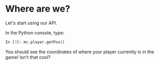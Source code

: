 # Where are we?

Let's start using our API.

In the Python console, type:

```Python
In [3]: mc.player.getPos()

```

You should see the coordinates of where your player currently is in the game! Isn't that cool?
